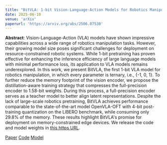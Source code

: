```yaml
---
title: "BitVLA: 1-bit Vision-Language-Action Models for Robotics Manipulation"
date: 2025-06-10
venue: 'arXiv'
paperurl: 'https://arxiv.org/abs/2506.07530'
---
```

<b>Abstract</b>: Vision-Language-Action (VLA) models have shown impressive capabilities across a wide range of robotics manipulation tasks. However, their growing model size poses significant challenges for deployment on resource-constrained robotic systems. While 1-bit pretraining has proven effective for enhancing the inference efficiency of large language models with minimal performance loss, its application to VLA models remains underexplored. In this work, we present BitVLA, the first 1-bit VLA model for robotics manipulation, in which every parameter is ternary, i.e., {-1, 0, 1}. To further reduce the memory footprint of the vision encoder, we propose the distillation-aware training strategy that compresses the full-precision encoder to 1.58-bit weights. During this process, a full-precision encoder serves as a teacher model to better align latent representations. Despite the lack of large-scale robotics pretraining, BitVLA achieves performance comparable to the state-of-the-art model OpenVLA-OFT with 4-bit post-training quantization on the LIBERO benchmark, while consuming only 29.8% of the memory. These results highlight BitVLA's promise for deployment on memory-constrained edge devices. We release the code and model weights in [this https URL](https://github.com/ustcwhy/BitVLA).

[Paper](https://arxiv.org/abs/2506.07530) [Code](https://github.com/ustcwhy/BitVLA) [Model](https://huggingface.co/collections/hongyuw/bitvla-68468fb1e3aae15dd8a4e36e) 
